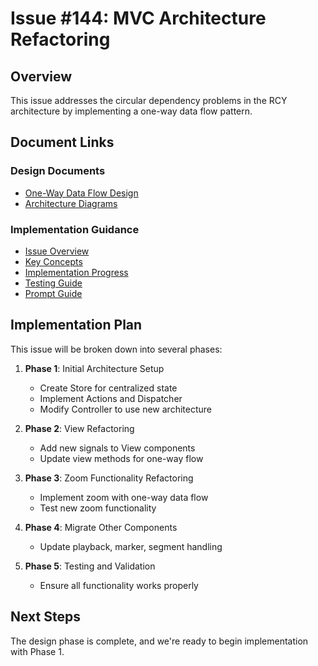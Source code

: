 # Issue #144: MVC Architecture Refactoring

## Overview
This issue addresses the circular dependency problems in the RCY architecture by implementing a one-way data flow pattern.

## Document Links

### Design Documents
- [One-Way Data Flow Design](/designs/one-way-data-flow.md)
- [Architecture Diagrams](/designs/one-way-data-flow-diagram.md)

### Implementation Guidance
- [Issue Overview](/claude-guidance/144/overview.md)
- [Key Concepts](/claude-guidance/144/key-concepts.md)
- [Implementation Progress](/claude-guidance/144/implementation-progress.md)
- [Testing Guide](/claude-guidance/144/testing-guide.md)
- [Prompt Guide](/claude-guidance/144/prompt-guide.md)

## Implementation Plan

This issue will be broken down into several phases:

1. **Phase 1**: Initial Architecture Setup
   - Create Store for centralized state
   - Implement Actions and Dispatcher
   - Modify Controller to use new architecture

2. **Phase 2**: View Refactoring
   - Add new signals to View components
   - Update view methods for one-way flow

3. **Phase 3**: Zoom Functionality Refactoring
   - Implement zoom with one-way data flow
   - Test new zoom functionality

4. **Phase 4**: Migrate Other Components
   - Update playback, marker, segment handling

5. **Phase 5**: Testing and Validation
   - Ensure all functionality works properly

## Next Steps

The design phase is complete, and we're ready to begin implementation with Phase 1.